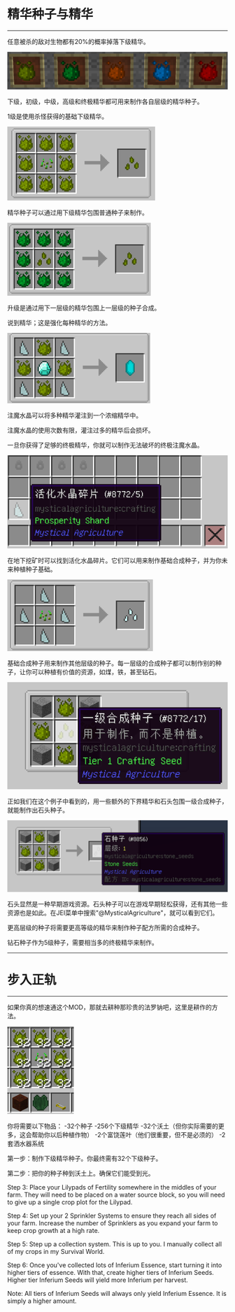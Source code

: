 # 精华种子与精华
___

任意被杀的敌对生物都有20%的概率掉落下级精华。

![模组中的五种不同可用精华](essences.png)

下级，初级，中级，高级和终极精华都可用来制作各自层级的精华种子。

1级是使用杀怪获得的基础下级精华。

![下级精华种子合成配方。查看JEI以获得帮助](inferiumseedstier1.png)

精华种子可以通过用下级精华包围普通种子来制作。

![初级精华种子合成配方。查看JEI以获得帮助](inferiumseedstier2.png)

升级是通过用下一层级的精华包围上一层级的种子合成。

说到精华；这是强化每种精华的方法。

![注魔水晶配方](infusioncrystal.png)

注魔水晶可以将多种精华灌注到一个浓缩精华中。

注魔水晶的使用次数有限，灌注过多的精华后会损坏。

一旦你获得了足够的终极精华，你就可以制作无法破坏的终极注魔水晶。

![活化水晶碎片物品](prosperityshard.png)

在地下挖矿时可以找到活化水晶碎片。它们可以用来制作基础合成种子，并为你未来种植种子基础。

![基础合成种子](basecraftingseed.png)

基础合成种子用来制作其他层级的种子。每一层级的合成种子都可以制作别的种子，让你可以种植有价值的资源，如煤，铁，甚至钻石。

![例子](stoneseedsrecipe1.png)

正如我们在这个例子中看到的，用一些额外的下界精华和石头包围一级合成种子，就能制作出石头种子。

![继续这个例子](stoneseedsrecipe2.png)

石头显然是一种早期游戏资源。石头种子可以在游戏早期轻松获得，还有其他一些资源也是如此。在JEI菜单中搜索"@MysticalAgriculture"，就可以看到它们。

更高层级的种子将需要更高等级的精华来制作种子配方所需的合成种子。

钻石种子作为5级种子，需要相当多的终极精华来制作。
___

# 步入正轨
___

如果你真的想速通这个MOD，那就去耕种那珍贵的法罗钠吧，这里是耕作的方法。

![完结这个模组你需要的物品](supplies.png)

你将需要以下物品：
-32个种子
-256个下级精华
-32个沃土（但你实际需要的更多，这会帮助你以后种植作物）
-2个富饶莲叶（他们很重要，但不是必须的）
-2套洒水器系统

第一步：制作下级精华种子。你最终需有32个下级种子。

第二步：把你的种子种到沃土上。确保它们能受到光。

Step 3: Place your Lilypads of Fertility somewhere in the middles of your farm. They will need to be placed on a water source block, so you will need to give up a single crop plot for the Lilypad.

Step 4: Set up your 2 Sprinkler Systems to ensure they reach all sides of your farm. Increase the number of Sprinklers as you expand your farm to keep crop growth at a high rate.

Step 5: Step up a collection system. This is up to you. I manually collect all of my crops in my Survival World.

Step 6: Once you've collected lots of Inferium Essence, start turning it into higher tiers of essence. With that, create higher tiers of Inferium Seeds. Higher tier Inferium Seeds will yield more Inferium per harvest.

Note: All tiers of Inferium Seeds will always only yield Inferium Essence. It is simply a higher amount.




